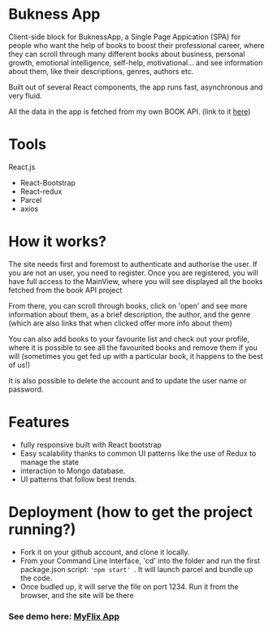# Bukness App

Client-side block for BuknessApp, a Single Page Appication (SPA) for people who want the help of books to boost their professional career, where they can scroll through many different books about business, personal growth, emotional intelligence, self-help, motivational... and see information about them, like their descriptions, genres, authors etc.

Built out of several React components, the app runs fast, asynchronous and very fluid. 
 
All the data in the app is fetched from my own BOOK API. (link to it <a href="https://github.com/iamnachoj/Bukness-API">here</a>)

# Tools
React.js 
 - React-Bootstrap
 - React-redux
 - Parcel
 - axios

# How it works?

The site needs first and foremost to authenticate and authorise the user. If you are not an user, you need to register. Once you are registered, you will have full access to the MainView, where you will see displayed all the books fetched from the book API project 
 
From there, you can scroll through books, click on 'open' and see more information about them, as a brief description, the author, and the genre (which are also links that when clicked offer more info about them)
 
You can also add books to your favourite list and check out your profile, where it is possible to see all the favourited books and remove them if you will (sometimes you get fed up with a particular book, it happens to the best of us!)
 
It is also possible to delete the account and to update the user name or password.

# Features 
 - fully responsive built with React bootstrap
 - Easy scalability thanks to common UI patterns like the use of Redux to manage the state
 - interaction to Mongo database.
 - UI patterns that follow best trends.

# Deployment (how to get the project running?)
 
 - Fork it on your github account, and clone it locally.
 - From your Command Line Interface, 'cd' into the folder and run the first package.json script: ```'npm start' ```. It will launch parcel and bundle up the code.
 - Once budled up, it will serve the file on port 1234. Run it from the browser, and the site will be there 
 
### See demo here: <a href="#notYetAvailable">MyFlix App</a>
